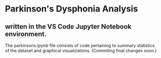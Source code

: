 <h1>Parkinson's Dysphonia Analysis</h1>
<h2>written in the VS Code Jupyter Notebook environment.</h2>

The parkinsons.ipynb file consists of code pertaining to summary statistics of the dataset and graphical visualizations. (Commiting final changes soon.)
